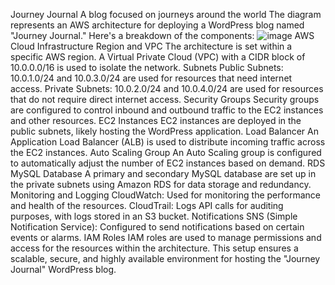Journey Journal
  A blog focused on journeys around the world
The diagram represents an AWS architecture for deploying a WordPress blog named "Journey Journal." Here's a breakdown of the components:
![image](https://github.com/user-attachments/assets/b66ddc21-a447-4f1a-ad12-677b24f23627)
AWS Cloud Infrastructure
Region and VPC
The architecture is set within a specific AWS region.
A Virtual Private Cloud (VPC) with a CIDR block of 10.0.0.0/16 is used to isolate the network.
Subnets
Public Subnets: 10.0.1.0/24 and 10.0.3.0/24 are used for resources that need internet access.
Private Subnets: 10.0.2.0/24 and 10.0.4.0/24 are used for resources that do not require direct internet access.
Security Groups
Security groups are configured to control inbound and outbound traffic to the EC2 instances and other resources.
EC2 Instances
EC2 instances are deployed in the public subnets, likely hosting the WordPress application.
Load Balancer
An Application Load Balancer (ALB) is used to distribute incoming traffic across the EC2 instances.
Auto Scaling Group
An Auto Scaling group is configured to automatically adjust the number of EC2 instances based on demand.
RDS MySQL Database
A primary and secondary MySQL database are set up in the private subnets using Amazon RDS for data storage and redundancy.
Monitoring and Logging
CloudWatch: Used for monitoring the performance and health of the resources.
CloudTrail: Logs API calls for auditing purposes, with logs stored in an S3 bucket.
Notifications
SNS (Simple Notification Service): Configured to send notifications based on certain events or alarms.
IAM Roles
IAM roles are used to manage permissions and access for the resources within the architecture.
This setup ensures a scalable, secure, and highly available environment for hosting the "Journey Journal" WordPress blog.

